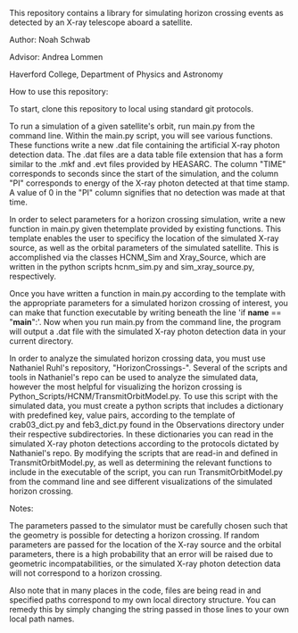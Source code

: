 This repository contains a library for simulating horizon crossing events as detected by an X-ray telescope aboard a satellite.

Author: Noah Schwab

Advisor: Andrea Lommen

Haverford College, Department of Physics and Astronomy

How to use this repository:

To start, clone this repository to local using standard git protocols. 

To run a simulation of a given satellite's orbit, run main.py from the command line. Within the main.py script, you will see various functions. These functions write a new .dat file containing the artificial X-ray photon detection data. The .dat files are a data table file extension that has a form similar to the .mkf and .evt files provided by HEASARC. The column "TIME" corresponds to seconds since the start of the simulation, and the column "PI" corresponds to energy of the X-ray photon detected at that time stamp. A value of 0 in the "PI" column signifies that no detection was made at that time.

In order to select parameters for a horizon crossing simulation, write a new function in main.py given thetemplate provided by existing functions. This template enables the user to specificy the location of the simulated X-ray source, as well as the orbital parameters of the simulated satellite. This is accomplished via the classes HCNM_Sim and Xray_Source, which are written in the python scripts hcnm_sim.py and sim_xray_source.py, respectively. 

Once you have written a function in main.py according to the template with the appropriate parameters for a simulated horizon crossing of interest, you can make that function executable by writing beneath the line 'if __name__ == "__main__":'. Now when you run main.py from the command line, the program will output a .dat file with the simulated X-ray photon detection data in your current directory. 

In order to analyze the simulated horizon crossing data, you must use Nathaniel Ruhl's repository, "HorizonCrossings-". Several of the scripts and tools in Nathaniel's repo can be used to analyze the simulated data, however the most helpful for visualizing the horizon crossing is Python_Scripts/HCNM/TransmitOrbitModel.py. To use this script with the simulated data, you must create a python scripts that includes a dictionary with predefined key, value pairs, according to the template of crab03_dict.py and feb3_dict.py found in the Observations directory under their respective subdirectories. In these dictionaries you can read in the simulated X-ray photon detections according to the protocols dictated by Nathaniel's repo. By modifying the scripts that are read-in and defined in TransmitOrbitModel.py, as well as determining the relevant functions to include in the executable of the script, you can run TransmitOrbitModel.py from the command line and see different visualizations of the simulated horizon crossing.

Notes:

The parameters passed to the simulator must be carefully chosen such that the geometry is possible for detecting a horizon crossing. If random parameters are passed for the location of the X-ray source and the orbital parameters, there is a high probability that an error will be raised due to geometric incompatabilities, or the simulated X-ray photon detection data will not correspond to a horizon crossing. 

Also note that in many places in the code, files are being read in and specified paths correspond to my own local directory structure. You can remedy this by simply changing the string passed in those lines to your own local path names.




